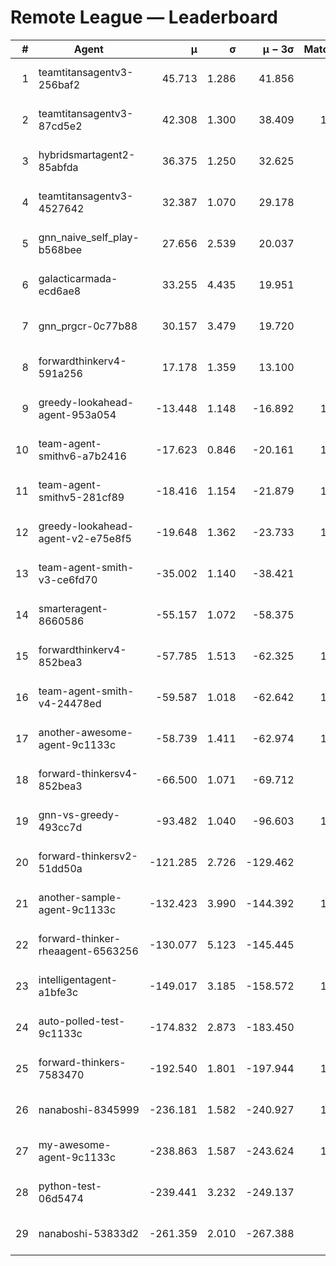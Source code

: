 # Remote League — Leaderboard

| # | Agent | μ | σ | μ − 3σ | Matches | Updated |
|---:|---|---:|---:|---:|---:|---|
| 1 | teamtitansagentv3-256baf2 | 45.713 | 1.286 | 41.856 | 958 | 2025-08-14 13:08 |
| 2 | teamtitansagentv3-87cd5e2 | 42.308 | 1.300 | 38.409 | 1137 | 2025-08-14 13:08 |
| 3 | hybridsmartagent2-85abfda | 36.375 | 1.250 | 32.625 | 122 | 2025-08-14 13:08 |
| 4 | teamtitansagentv3-4527642 | 32.387 | 1.070 | 29.178 | 890 | 2025-08-14 13:08 |
| 5 | gnn_naive_self_play-b568bee | 27.656 | 2.539 | 20.037 | 60 | 2025-08-14 13:08 |
| 6 | galacticarmada-ecd6ae8 | 33.255 | 4.435 | 19.951 | 30 | 2025-08-14 13:08 |
| 7 | gnn_prgcr-0c77b88 | 30.157 | 3.479 | 19.720 | 31 | 2025-08-14 13:08 |
| 8 | forwardthinkerv4-591a256 | 17.178 | 1.359 | 13.100 | 52 | 2025-08-14 13:08 |
| 9 | greedy-lookahead-agent-953a054 | -13.448 | 1.148 | -16.892 | 1010 | 2025-08-14 13:08 |
| 10 | team-agent-smithv6-a7b2416 | -17.623 | 0.846 | -20.161 | 1040 | 2025-08-14 13:08 |
| 11 | team-agent-smithv5-281cf89 | -18.416 | 1.154 | -21.879 | 1110 | 2025-08-14 13:08 |
| 12 | greedy-lookahead-agent-v2-e75e8f5 | -19.648 | 1.362 | -23.733 | 1000 | 2025-08-14 13:08 |
| 13 | team-agent-smith-v3-ce6fd70 | -35.002 | 1.140 | -38.421 | 870 | 2025-08-14 13:08 |
| 14 | smarteragent-8660586 | -55.157 | 1.072 | -58.375 | 809 | 2025-08-14 13:08 |
| 15 | forwardthinkerv4-852bea3 | -57.785 | 1.513 | -62.325 | 1127 | 2025-08-14 13:08 |
| 16 | team-agent-smith-v4-24478ed | -59.587 | 1.018 | -62.642 | 1120 | 2025-08-14 13:08 |
| 17 | another-awesome-agent-9c1133c | -58.739 | 1.411 | -62.974 | 1530 | 2025-08-14 13:08 |
| 18 | forward-thinkersv4-852bea3 | -66.500 | 1.071 | -69.712 | 825 | 2025-08-14 13:08 |
| 19 | gnn-vs-greedy-493cc7d | -93.482 | 1.040 | -96.603 | 1010 | 2025-08-14 13:08 |
| 20 | forward-thinkersv2-51dd50a | -121.285 | 2.726 | -129.462 | 956 | 2025-08-14 13:08 |
| 21 | another-sample-agent-9c1133c | -132.423 | 3.990 | -144.392 | 1260 | 2025-08-14 13:08 |
| 22 | forward-thinker-rheaagent-6563256 | -130.077 | 5.123 | -145.445 | 916 | 2025-08-14 13:08 |
| 23 | intelligentagent-a1bfe3c | -149.017 | 3.185 | -158.572 | 1020 | 2025-08-14 13:08 |
| 24 | auto-polled-test-9c1133c | -174.832 | 2.873 | -183.450 | 940 | 2025-08-14 13:08 |
| 25 | forward-thinkers-7583470 | -192.540 | 1.801 | -197.944 | 1030 | 2025-08-14 13:08 |
| 26 | nanaboshi-8345999 | -236.181 | 1.582 | -240.927 | 1090 | 2025-08-14 13:08 |
| 27 | my-awesome-agent-9c1133c | -238.863 | 1.587 | -243.624 | 1300 | 2025-08-14 13:08 |
| 28 | python-test-06d5474 | -239.441 | 3.232 | -249.137 | 905 | 2025-08-14 13:08 |
| 29 | nanaboshi-53833d2 | -261.359 | 2.010 | -267.388 | 886 | 2025-08-14 13:08 |
